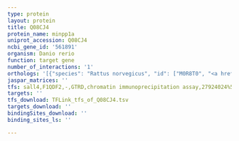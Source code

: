 ```yaml
---
type: protein
layout: protein
title: Q08CJ4
protein_name: minpp1a
uniprot_accession: Q08CJ4
ncbi_gene_id: '561891'
organism: Danio rerio
function: target gene
number_of_interactions: '1'
orthologs: '[{"species": "Rattus norvegicus", "id": ["M0R8T0", "<a href=\"/protein/g3v7h2\">G3V7H2</a>"]}, {"species": "Drosophila melanogaster", "id": ["<a href=\"/protein/q9vv72\">Q9VV72</a>", "<a href=\"/protein/q9w438\">Q9W438</a>"]}]'
jaspar_matrices: ''
tfs: sall4,F1QDF2,-,GTRD,chromatin immunoprecipitation assay,27924024%5Buid%5D,No
targets: ''
tfs_download: TFLink_tfs_of_Q08CJ4.tsv
targets_download: ''
bindingSites_download: ''
binding_sites_ls: ''

---
```

